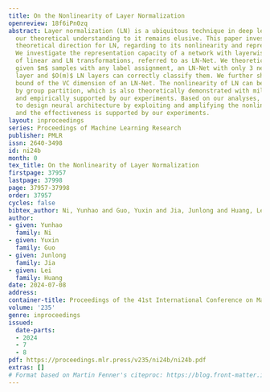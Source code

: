 ```yaml
---
title: On the Nonlinearity of Layer Normalization
openreview: 18f6iPn0zq
abstract: Layer normalization (LN) is a ubiquitous technique in deep learning but
  our theoretical understanding to it remains elusive. This paper investigates a new
  theoretical direction for LN, regarding to its nonlinearity and representation capacity.
  We investigate the representation capacity of a network with layerwise composition
  of linear and LN transformations, referred to as LN-Net. We theoretically show that,
  given $m$ samples with any label assignment, an LN-Net with only 3 neurons in each
  layer and $O(m)$ LN layers can correctly classify them. We further show the lower
  bound of the VC dimension of an LN-Net. The nonlinearity of LN can be amplified
  by group partition, which is also theoretically demonstrated with mild assumption
  and empirically supported by our experiments. Based on our analyses, we consider
  to design neural architecture by exploiting and amplifying the nonlinearity of LN,
  and the effectiveness is supported by our experiments.
layout: inproceedings
series: Proceedings of Machine Learning Research
publisher: PMLR
issn: 2640-3498
id: ni24b
month: 0
tex_title: On the Nonlinearity of Layer Normalization
firstpage: 37957
lastpage: 37998
page: 37957-37998
order: 37957
cycles: false
bibtex_author: Ni, Yunhao and Guo, Yuxin and Jia, Junlong and Huang, Lei
author:
- given: Yunhao
  family: Ni
- given: Yuxin
  family: Guo
- given: Junlong
  family: Jia
- given: Lei
  family: Huang
date: 2024-07-08
address:
container-title: Proceedings of the 41st International Conference on Machine Learning
volume: '235'
genre: inproceedings
issued:
  date-parts:
  - 2024
  - 7
  - 8
pdf: https://proceedings.mlr.press/v235/ni24b/ni24b.pdf
extras: []
# Format based on Martin Fenner's citeproc: https://blog.front-matter.io/posts/citeproc-yaml-for-bibliographies/
---
```

